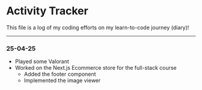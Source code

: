 # Activity Tracker

This file is a log of my coding efforts on my learn-to-code journey (diary)!

---

### 25-04-25

- Played some Valorant
- Worked on the Next.js Ecommerce store for the full-stack course
  - Added the footer component
  - Implemented the image viewer
